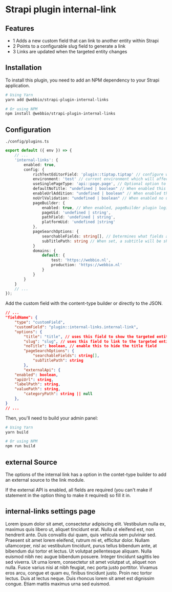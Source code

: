 # Strapi plugin internal-link

## Features

- 1 Adds a new custom field that can link to another entity within Strapi
- 2 Points to a configurable slug field to generate a link
- 3 Links are updated when the targeted entity changes

## Installation

To install this plugin, you need to add an NPM dependency to your Strapi application.

```sh
# Using Yarn
yarn add @webbio/strapi-plugin-internal-links

# Or using NPM
npm install @webbio/strapi-plugin-internal-links
```

## Configuration

`./config/plugins.ts`

```ts
export default ({ env }) => {
	// ...
	'internal-links': {
		enabled: true,
		config: {
			richTextEditorField: 'plugin::tiptap.tiptap' // configure which custom field is used to edit rich texts. By default 'plugin::tiptap.tiptap" will be used. 
			environment: 'test' // current environment which will affect the chosen domain,
			useSinglePageType: 'api::page.page', // Optional option to use a single page type like the page builder (without page builder options)
			defaultNoTitle: "undefined | boolean" // When enabled this will hide titles by default for the field
			enableUrlAddition: "undefined | boolean" // When enabled this will show an extra input for url additions. This text will be put at the end of the url. This can by used for url params.
			noUrlValidation: "undefined | boolean" // When enabled no url validation will happen on external url input.
			pageBuilder: {
				enabled: true, // When enabled, pageBuilder plugin logic is applied.
				pageUid: 'undefined | string',
				pathField: 'undefined | string',
				platformUid: 'undefined |string'
			},
			pageSearchOptions: {
				searchableFields: string[], // Determines what fields are searchable, default: ['title']
				subTitlePath: string // When set, a subtitle will be shown in the options, default: undefined
			}
			domains: {
				default: {
					test: 'https://webbio.nl',
					production: 'https://webbio.nl'
				}
			}
		}
	}
	// ...
});
```

Add the custom field with the content-type builder or directly to the JSON.

```json
// ...
"fieldName": {
	"type": "customField",
	"customField": "plugin::internal-links.internal-link",
	"options": {
		"title": "title", // uses this field to show the targeted entity's title (defaults to 'title')
		"slug": "slug", // uses this field to link to the targeted entity (defaults to 'path' for pagebuilder options. 	otherwise will default to 'fullPath')
		"noTitle": boolean, // enable this to hide the title field
		"pageSearchOptions": {
			"searchableFields": string[],
			"subTitlePath": string
		},
		"externalApi": {
    "enabled": boolean,
    "apiUrl": string,
    "labelPath": string,
    "valuePath": string,
		"categoryPath": string || null
	},
}
// ...
```

Then, you'll need to build your admin panel:

```sh
# Using Yarn
yarn build

# Or using NPM
npm run build
```

## external Source

The options of the internal link has a option in the contet-type builder to add an external source to the link module.

If the external API is enabled, all fields are required (you can't make if statement in the option thing to make it required) so fill it in.


## internal-links settings page

Lorem ipsum dolor sit amet, consectetur adipiscing elit. Vestibulum nulla ex, maximus quis libero ut, aliquet tincidunt erat. Nulla ut eleifend est, non hendrerit ante. Duis convallis dui quam, quis vehicula sem pulvinar sed. Praesent sit amet lorem eleifend, rutrum mi et, efficitur dolor. Nullam ullamcorper, nisl ac vestibulum tincidunt, purus tellus bibendum ante, at bibendum dui tortor et lectus. Ut volutpat pellentesque aliquam. Nulla euismod nibh nec augue bibendum posuere. Integer tincidunt sagittis leo sed viverra. Ut urna lorem, consectetur sit amet volutpat ut, aliquet non nulla. Fusce varius nisi at nibh feugiat, nec porta justo porttitor. Vivamus eros arcu, congue et quam eu, finibus tincidunt justo. Proin nec tortor lectus. Duis at lectus neque. Duis rhoncus lorem sit amet est dignissim congue. Etiam mattis maximus urna sed euismod.
